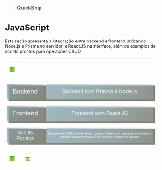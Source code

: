 > ### QuickSnip

# JavaScript

Esta seção apresenta a integração entre backend e frontend utilizando Node.js e Prisma no servidor, e React.JS na interface, além de exemplos de scripts prontos para operações CRUD.

---

<!-- Botões de navegação -->
[![Início](../images/control/11273_control_stop_icon.png)](../#quicksnip "Início")
<!-- /Botões de navegação -->

[![Backend com React.JS](./images/Backend.png)](./Backend_com_Prisma_e_Node.js/#quicksnip "Backend com React.JS")
[![Frontend com React.JS](./images/Frontend.png)](./Frontend_com_React.JS/#quicksnip "Frontend com React.JS")
[![Scripts prontos com React.JS](./images/Scripts_Prontos.png)](./Scripts_Prontos_Backend_e_Frontend/#quicksnip "Scripts prontos com React.JS")

<!-- Botões de navegação -->
[![Início](../images/control/11273_control_stop_icon.png)](../#quicksnip "Início")
[![Início](../images/control/11277_control_stop_up_icon.png)](./#quicksnip "Topo")
<!-- /Botões de navegação -->

